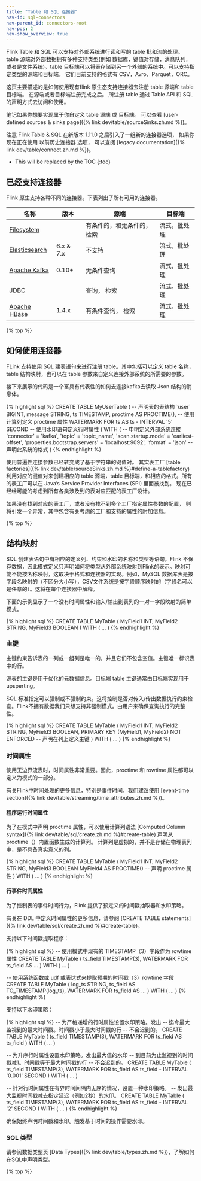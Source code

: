 ```yaml
---
title: "Table 和 SQL 连接器"
nav-id: sql-connectors
nav-parent_id: connectors-root
nav-pos: 2
nav-show_overview: true
---
```

<!--
Licensed to the Apache Software Foundation (ASF) under one
or more contributor license agreements.  See the NOTICE file
distributed with this work for additional information
regarding copyright ownership.  The ASF licenses this file
to you under the Apache License, Version 2.0 (the
"License"); you may not use this file except in compliance
with the License.  You may obtain a copy of the License at

  http://www.apache.org/licenses/LICENSE-2.0

Unless required by applicable law or agreed to in writing,
software distributed under the License is distributed on an
"AS IS" BASIS, WITHOUT WARRANTIES OR CONDITIONS OF ANY
KIND, either express or implied.  See the License for the
specific language governing permissions and limitations
under the License.
-->


Flink Table 和 SQL 可以支持对外部系统进行读和写的 table 批和流的处理。table 源端对外部数据拥有多种支持类型(例如 数据库，键值对存储，消息队列，或者是文件系统)。table 目标端可以将表存储到另一个外部的系统中。可以支持指定类型的源端和目标端， 它们目前支持的格式有 CSV，Avro，Parquet，ORC。

这页主要描述的是如何使用现有flink 原生态支持连接器去注册 table 源端和 table 目标端。 在源端或者目标端注册完成之后。 所注册 table 通过 Table API 和 SQL 的声明方式去访问和使用。

<span class="label label-info">笔记</span>如果你想要实现属于你自定义 table 源端 或 目标端。 可以查看 [user-defined sources & sinks page]({% link dev/table/sourceSinks.zh.md %})。

<span class="label label-danger">注意</span> Flink Table & SQL 在新版本 1.11.0 之后引入了一组新的连接器选项， 如果你现在正在使用 以前历史连接器 选项， 可以查阅 [legacy documentation]({% link dev/table/connect.zh.md %})。

* This will be replaced by the TOC
{:toc}

已经支持连接器
------------

Flink 原生支持各种不同的连接器。下表列出了所有可用的连接器。

<table class="table table-bordered">
    <thead>
      <tr>
        <th class="text-left">名称</th>
        <th class="text-center">版本</th>
        <th class="text-center">源端</th>
        <th class="text-center">目标端</th>
      </tr>
    </thead>
    <tbody>
    <tr>
      <td><a href="{% link dev/table/connectors/filesystem.zh.md %}">Filesystem</a></td>
      <td></td>
      <td>有条件的，和无条件的，检索</td>
      <td>流式，批处理</td>
    </tr>
    <tr>
      <td><a href="{% link dev/table/connectors/elasticsearch.zh.md %}">Elasticsearch</a></td>
      <td>6.x & 7.x</td>
      <td>不支持</td>
      <td>流式，批处理</td>
    </tr>
    <tr>
      <td><a href="{% link dev/table/connectors/kafka.zh.md %}">Apache Kafka</a></td>
      <td>0.10+</td>
      <td>无条件查询</td>
      <td>流式，批处理</td>
    </tr>
    <tr>
      <td><a href="{% link dev/table/connectors/jdbc.zh.md %}">JDBC</a></td>
      <td></td>
      <td>查询， 检索</td>
      <td>流式，批处理</td>
    </tr>
    <tr>
      <td><a href="{% link dev/table/connectors/hbase.zh.md %}">Apache HBase</a></td>
      <td>1.4.x</td>
      <td>有条件查询， 检索</td>
      <td>流式，批处理</td>
    </tr>
    </tbody>
</table>

{% top %}

如何使用连接器
--------

FLink 支持使用 SQL 建表语句来进行注册 table。其中包括可以定义 table 名称，table 结构映射，也可以在 table 参数来自定义连接外部系统的所需要的参数。

接下来展示的代码是一个富具有代表性的如何去连接kafka去读取 Json 结构的消息体。

<div class="codetabs" markdown="1">
<div data-lang="SQL" markdown="1">
{% highlight sql %}
CREATE TABLE MyUserTable (
  -- 声明表的表结构
  `user` BIGINT,
  message STRING,
  ts TIMESTAMP,
  proctime AS PROCTIME(), -- 使用计算列定义 proctime 属性
  WATERMARK FOR ts AS ts - INTERVAL '5' SECOND  -- 使用水印语句定义行时属性
) WITH (
  -- 申明定义外部系统连接
  'connector' = 'kafka',
  'topic' = 'topic_name',
  'scan.startup.mode' = 'earliest-offset',
  'properties.bootstrap.servers' = 'localhost:9092',
  'format' = 'json'   -- 声明此系统的格式
)
{% endhighlight %}
</div>
</div>

使用普遍性连接参数已经转变成了基于字符串的键值对。 其实表工厂 [table factories]({% link dev/table/sourceSinks.zh.md %}#define-a-tablefactory) 利用对应的键值对来创建相应的 table 源端，table 目标端，和相应的格式。所有的表工厂可以在 Java’s Service Provider Interfaces (SPI) 里面被找到。 现在已经经可能的考虑到所有各类涉及到的表对应匹配的表工厂设计。

如果没有找到对应的表工厂，或者没有找不到多个工厂指定属性参数的配置， 则将引发一个异常，其中包含有关考虑的工厂和支持的属性的附加信息。

{% top %}

结构映射
------------

SQL 创建表语句中有相应的定义列、约束和水印的名称和类型等语句。Flink 不保存数据，因此模式定义只声明如何将类型从外部系统映射到Flink的表示。映射可能不能按名称映射，这取决于格式和连接器的实现。例如，MySQL 数据库表是按字段名映射的（不区分大小写），CSV文件系统是按字段顺序映射的（字段名可以是任意的）。这将在每个连接器中解释。

下面的示例显示了一个没有时间属性和输入/输出到表列的一对一字段映射的简单模式。

<div class="codetabs" markdown="1">
<div data-lang="SQL" markdown="1">
{% highlight sql %}
CREATE TABLE MyTable (
  MyField1 INT,
  MyField2 STRING,
  MyField3 BOOLEAN
) WITH (
  ...
)
{% endhighlight %}
</div>
</div>

### 主键

主键约束告诉表的一列或一组列是唯一的，并且它们不包含空值。主键唯一标识表中的行。

源表的主键是用于优化的元数据信息。目标端 table 主键通常由目标端实现用于 upsperting。

SQL 标准指定可以强制或不强制约束。这将控制是否对传入/传出数据执行约束检查。Flink不拥有数据我们只想支持非强制模式。由用户来确保查询执行的完整性。

<div class="codetabs" markdown="1">
<div data-lang="SQL" markdown="1">
{% highlight sql %}
CREATE TABLE MyTable (
  MyField1 INT,
  MyField2 STRING,
  MyField3 BOOLEAN,
  PRIMARY KEY (MyField1, MyField2) NOT ENFORCED  -- 声明在列上定义主键
) WITH (
  ...
)
{% endhighlight %}
</div>
</div>

### 时间属性

使用无边界流表时，时间属性非常重要。因此，proctime 和 rowtime 属性都可以定义为模式的一部分。

有关Flink中时间处理的更多信息，特别是事件时间，我们建议使用 [event-time section]({% link dev/table/streaming/time_attributes.zh.md %})。

#### 程序运行时间属性

为了在模式中声明 proctime 属性，可以使用计算列语法 [Computed Column syntax]({% link dev/table/sql/create.zh.md %}#create-table) 声明从 proctime（）内置函数生成的计算列。
计算列是虚拟的，并不是存储在物理表列中，是不具备真实意义的列。

<div class="codetabs" markdown="1">
<div data-lang="SQL" markdown="1">
{% highlight sql %}
CREATE TABLE MyTable (
  MyField1 INT,
  MyField2 STRING,
  MyField3 BOOLEAN
  MyField4 AS PROCTIME() -- 声明 proctime 属性
) WITH (
  ...
)
{% endhighlight %}
</div>
</div>

#### 行事件时间属性

为了控制表的事件时间行为，Flink 提供了预定义的时间戳抽取器和水印策略。

有关在 DDL 中定义时间属性的更多信息，请参阅 [CREATE TABLE statements]({% link dev/table/sql/create.zh.md %}#create-table)。

支持以下时间戳提取程序：

<div class="codetabs" markdown="1">
<div data-lang="DDL" markdown="1">
{% highlight sql %}
-- 使用模式中现有的 TIMESTAMP（3）字段作为 rowtime 属性
CREATE TABLE MyTable (
  ts_field TIMESTAMP(3),
  WATERMARK FOR ts_field AS ...
) WITH (
  ...
)

-- 使用系统函数或 udf 或表达式来提取预期的时间戳（3）rowtime 字段
CREATE TABLE MyTable (
  log_ts STRING,
  ts_field AS TO_TIMESTAMP(log_ts),
  WATERMARK FOR ts_field AS ...
) WITH (
  ...
)
{% endhighlight %}
</div>
</div>

支持以下水印策略：

<div class="codetabs" markdown="1">
<div data-lang="DDL" markdown="1">
{% highlight sql %}
-- 为严格递增的行时属性设置水印策略。发出
-- 迄今最大监视到的最大时间戳。时间戳小于最大时间戳的行
-- 不会迟到的。
CREATE TABLE MyTable (
  ts_field TIMESTAMP(3),
  WATERMARK FOR ts_field AS ts_field
) WITH (
  ...
)

-- 为升序行时属性设置水印策略。发出最大值的水印
-- 到目前为止监视到的时间戳减1。时间戳等于最大时间戳的行
-- 不会迟到的。
CREATE TABLE MyTable (
  ts_field TIMESTAMP(3),
  WATERMARK FOR ts_field AS ts_field - INTERVAL '0.001' SECOND
) WITH (
  ...
)

-- 针对行时间属性在有界时间间隔内无序的情况，设置一种水印策略。
-- 发出最大监视时间戳减去指定延迟（例如2秒）的水印。
CREATE TABLE MyTable (
  ts_field TIMESTAMP(3),
  WATERMARK FOR ts_field AS ts_field - INTERVAL '2' SECOND
) WITH (
  ...
)
{% endhighlight %}
</div>
</div>

确保始终声明时间戳和水印。触发基于时间的操作需要水印。

### SQL 类型

请参阅数据类型页 [Data Types]({% link dev/table/types.zh.md %})，了解如何在SQL中声明类型。

{% top %}
